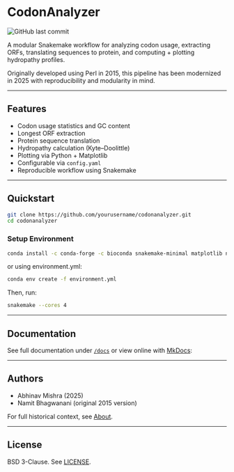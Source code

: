 # CodonAnalyzer
 
![GitHub last commit](https://img.shields.io/github/last-commit/bibymaths/codonanalyzer)

A modular Snakemake workflow for analyzing codon usage, extracting ORFs, translating sequences to protein, and computing + plotting hydropathy profiles.

Originally developed using Perl in 2015, this pipeline has been modernized in 2025 with reproducibility and modularity in mind.

---

## Features

- Codon usage statistics and GC content
- Longest ORF extraction
- Protein sequence translation
- Hydropathy calculation (Kyte–Doolittle)
- Plotting via Python + Matplotlib
- Configurable via `config.yaml`
- Reproducible workflow using Snakemake

---

## Quickstart

```bash
git clone https://github.com/yourusername/codonanalyzer.git
cd codonanalyzer
``` 
### Setup Environment 

```bash 
conda install -c conda-forge -c bioconda snakemake-minimal matplotlib numpy=2.0
```  

or using environment.yml: 

```bash 
conda env create -f environment.yml 
``` 

Then, run:

```bash
snakemake --cores 4
```

---

## Documentation

See full documentation under [`/docs`](docs/) or view online with [MkDocs](https://www.mkdocs.org/):

---

## Authors

* Abhinav Mishra (2025)
* Namit Bhagwanani (original 2015 version)

For full historical context, see [About](docs/about.md).

---

## License

BSD 3-Clause. See [LICENSE](LICENSE).
